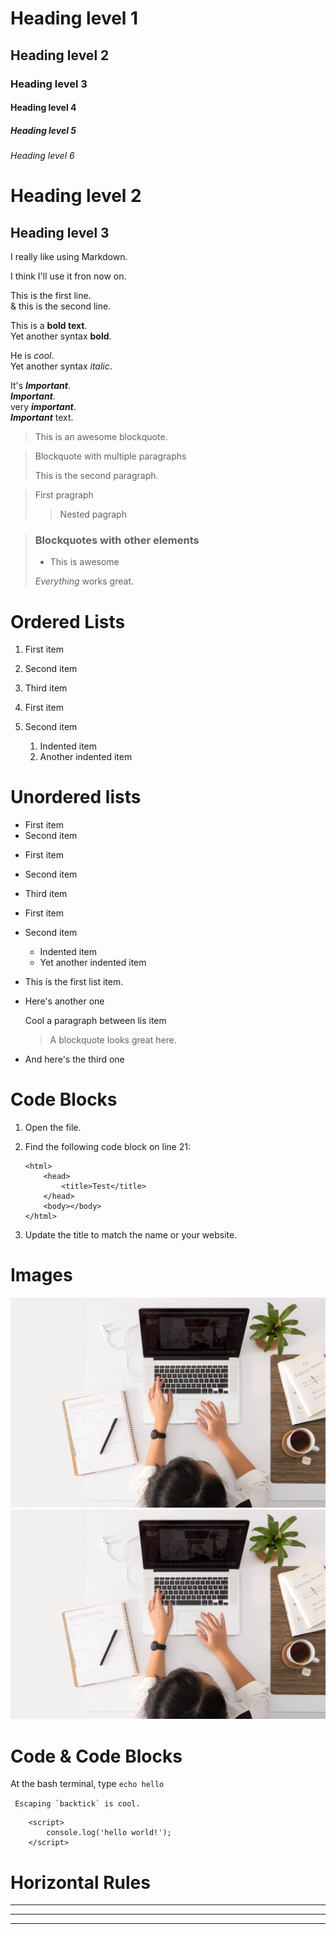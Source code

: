 <!-- ⭐️ HEADINGS ⭐️ -->

# Heading level 1

## Heading level 2

### Heading level 3

#### Heading level 4

##### Heading level 5

###### Heading level 6

# Heading level 2

## Heading level 3

<!-- ⭐️ Paragraphs ⭐️ -->

I really like using Markdown.

I think I'll use it fron now on.

This is the first line.  
& this is the second line.

<!-- ⭐️ Emphasis ⭐️ -->

This is a **bold text**.  
Yet another syntax **bold**.

<!-- ⭐️ Italic ⭐️ -->

He is _cool_.  
Yet another syntax _italic_.

<!-- ⭐️ Bold & Italic ⭐️ -->

It's **_Important_**.  
**_Important_**.  
very **_important_**.  
**_Important_** text.

<!-- ⭐️ Blockquotes ⭐️ -->

> This is an awesome blockquote.

> Blockquote with multiple paragraphs
>
> This is the second paragraph.

> First pragraph
>
> > Nested pagraph

> ### Blockquotes with other elements
>
> - This is awesome
>
> _Everything_ works great.

<!-- ⭐️ LISTS ⭐️ -->

# Ordered Lists

1. First item
2. Second item
3. Third item

4. First item
5. Second item
   1. Indented item
   2. Another indented item

# Unordered lists

- First item
- Second item

* First item

- Second item

* Third item

* First item
* Second item
  - Indented item
  * Yet another indented item

- This is the first list item.
- Here's another one

  Cool a paragraph between lis item

  > A blockquote looks great here.

- And here's the third one

<!-- ⭐️ Code Blocks ⭐️ -->

# Code Blocks

1.  Open the file.
2.  Find the following code block on line 21:

        <html>
        	<head>
        		<title>Test</title>
        	</head>
        	<body></body>
        </html>

3.  Update the title to match the name or your website.

# Images

![Learning](images/learning.jpg)
<img src="./images/learning.jpg" alt="Learning">

# Code & Code Blocks

At the bash terminal, type `echo hello`

`` Escaping `backtick` is cool.``

    	<script>
    		console.log('hello world!');
    	</script>

# Horizontal Rules

***
---
___